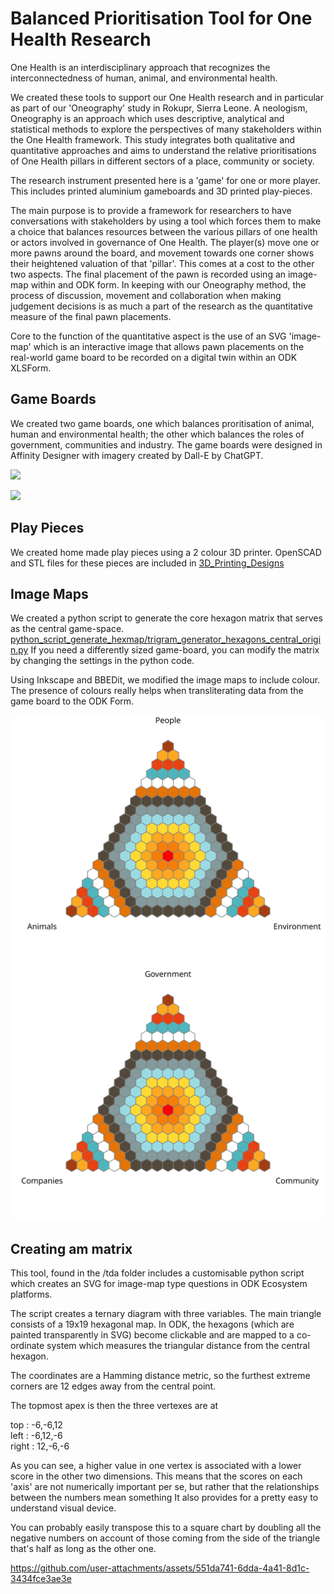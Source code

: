 # Balanced Prioritisation Tool for One Health Research

One Health is an interdisciplinary approach that recognizes the interconnectedness of human, animal, and environmental health. 

We created these tools to support our One Health research and in particular as part of our 'Oneography' study in Rokupr, Sierra Leone. A neologism, Oneography is an approach which uses descriptive, analytical and statistical methods to explore the perspectives of many stakeholders within the One Health framework. This study integrates both qualitative and quantitative approaches and aims to understand the relative prioritisations of One Health pillars in different sectors of a place, community or society.

The research instrument presented here is a 'game' for one or more player. This includes printed aluminium gameboards and 3D printed play-pieces.

The main purpose is to provide a framework for researchers to have conversations with stakeholders by using a tool which forces them to make a choice that balances resources between the various pillars of one health or actors involved in governance of One Health. The player(s) move one or more pawns around the board, and movement towards one corner shows their heightened valuation of that 'pillar'. This comes at a cost to the other two aspects. The final placement of the pawn is recorded using an image-map within and ODK form. In keeping with our Oneography method, the process of discussion, movement and collaboration when making judgement decisions is as much a part of the research as the quantitative measure of the final pawn placements. 

Core to the function of the quantitative aspect is the use of an SVG 'image-map' which is an interactive image that allows pawn placements on the real-world game board to be recorded on a digital twin within an ODK XLSForm. 

## Game Boards

We created two game boards, one which balances proritisation of animal, human and environmental health; the other which balances the roles of government, communities and industry. 
The game boards were designed in Affinity Designer with imagery created by Dall-E by ChatGPT.

![](gameboard_metal_onehealth.svg)

![](gameboard_metal_actors.svg)

## Play Pieces
We created home made play pieces using a 2 colour 3D printer. OpenSCAD and STL files for these pieces are included in [3D_Printing_Designs](3D_Printing_Designs)
## Image Maps

We created a python script to generate the core hexagon matrix that serves as the central game-space. 
[python_script_generate_hexmap/trigram_generator_hexagons_central_origin.py](python_script_generate_hexmap/trigram_generator_hexagons_central_origin.py)
If you need a differently sized game-board, you can modify the matrix by changing the settings in the python code. 

Using Inkscape and BBEDit, we modified the image maps to include colour. The presence of colours really helps when transliterating data from the game board to the ODK Form. 

![](BPA_Actors.svg)
![](BPA_OneHealth.svg)



## Creating am matrix

This tool, found in the /tda folder includes a customisable python script which creates an SVG for image-map type questions in ODK Ecosystem platforms.

The script creates a ternary diagram with three variables. The main triangle consists of a 19x19 hexagonal map.
In ODK, the hexagons (which are painted transparently in SVG) become clickable and are mapped to a co-ordinate system which measures the triangular distance from the central hexagon. 

The coordinates are a Hamming distance metric, so the furthest extreme corners are 12 edges away from the central point.

The topmost apex is then the three vertexes are at 

top   :  -6,-6,12  
left  :  -6,12,-6  
right :  12,-6,-6  

As you can see, a higher value in one vertex is associated with a lower score in the other two dimensions.
This means that the scores on each 'axis' are not numerically important per se, but rather that the relationships between the numbers mean something
It also provides for a pretty easy to understand visual device.

You can probably easily transpose this to a square chart by doubling all the negative numbers on account of those coming from the side of the triangle that's half as long as the other one. 


https://github.com/user-attachments/assets/551da741-6dda-4a41-8d1c-3434fce3ae3e

